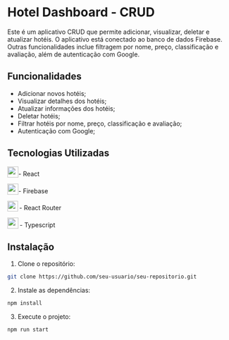 # Hotel Dashboard - CRUD

Este é um aplicativo CRUD que permite adicionar, visualizar, deletar e atualizar hotéis. O aplicativo está conectado ao banco de dados Firebase. Outras funcionalidades inclue filtragem por nome, preço, classificação e avaliação, além de autenticação com Google.

## Funcionalidades

- Adicionar novos hotéis;
- Visualizar detalhes dos hotéis;
- Atualizar informações dos hotéis;
- Deletar hotéis;
- Filtrar hotéis por nome, preço, classificação e avaliação;
- Autenticação com Google;

## Tecnologias Utilizadas

<p style="display: flex; align-items: flex-end;">
  <img src="https://skillicons.dev/icons?i=react" width="25px" height="25px"/> - React
</p>
<p style="display: flex; align-items: flex-end;">
  <img src="https://skillicons.dev/icons?i=firebase" width="25px" height="25px"/> - Firebase
</p>
<p style="display: flex; align-items: flex-end;">
  <img src="https://cdn.jsdelivr.net/gh/devicons/devicon@latest/icons/reactrouter/reactrouter-original.svg" width="24px" heigth="25px" style="margin-right: 3px;"/> - React Router
</p>
<p style="display: flex; align-items: flex-end;">
  <img src="https://cdn.jsdelivr.net/gh/devicons/devicon@latest/icons/typescript/typescript-original.svg" width="25px" height="25px" style="margin-right: 3px;"/> - Typescript
</p>

## Instalação

1. Clone o repositório:

```bash
git clone https://github.com/seu-usuario/seu-repositorio.git
```

2. Instale as dependências:

```bash
npm install
```

3. Execute o projeto:

```bash
npm run start
```
